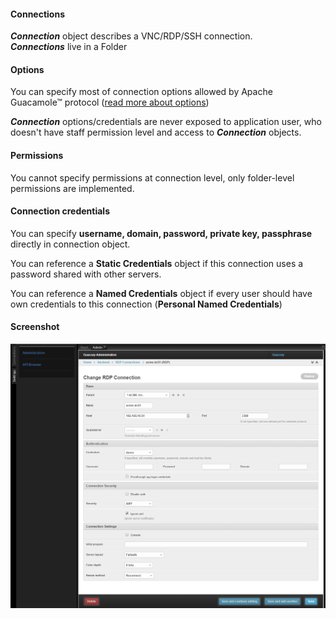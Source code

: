 #### Connections
_**Connection**_ object describes a VNC/RDP/SSH connection.  
_**Connections**_ live in a Folder

#### Options
You can specify most of connection options allowed by Apache Guacamole™ protocol 
([read more about options](https://guacamole.apache.org/doc/gug/configuring-guacamole.html#connection-configuration))

_**Connection**_ options/credentials are never exposed to application user, who doesn't have staff permission level and access to _**Connection**_ objects.    
 
#### Permissions
You cannot specify permissions at connection level, only folder-level permissions are implemented.   

#### Connection credentials
You can specify **username, domain, password, private key, passphrase** directly in connection object.   

You can reference a **Static Credentials** object if this connection uses a password shared with other servers.  

You can reference a **Named Credentials** object if every user should have own credentials to this connection (**Personal Named Credentials**) 

#### Screenshot
![Connection screenshot](../img/guacozy-demo-connection.png "Connection edit screenshot")
